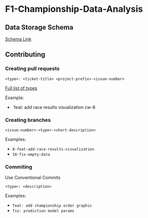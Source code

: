 # F1-Championship-Data-Analysis
 
## Data Storage Schema

[Schema Link](https://dbdiagram.io/d/Copy-of-F1-data-analysis-664dcf35f84ecd1d22d8f8d9)

## Contributing

### Creating pull requests
```
<type>: <ticket-title> <project-prefix>-<issue-number>
```
[Full list of types](https://github.com/conventional-changelog/commitlint/tree/master/%40commitlint/config-conventional)

Example:
- `feat: add race results visualization cw-8
### Creating branches
```
<issue-number>-<type>-<short-description>
```
Examples:
- `8-feat-add-race-results-visualization`
- `10-fix-empty-data`
### Commiting
Use Conventional Commits
```
<type>: <description>
```
Examples:
- `feat: add championship order graphic`
- `fix: prediction model params`
